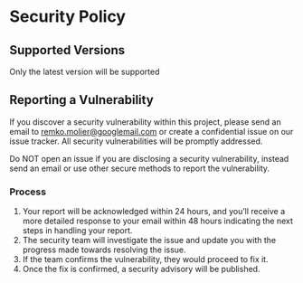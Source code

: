 # Security Policy

## Supported Versions

Only the latest version will be supported

## Reporting a Vulnerability

If you discover a security vulnerability within this project, please send an email to remko.molier@googlemail.com or create a confidential issue on our issue tracker. All security vulnerabilities will be promptly addressed.

Do NOT open an issue if you are disclosing a security vulnerability, instead send an email or use other secure methods to report the vulnerability.

### Process

1. Your report will be acknowledged within 24 hours, and you’ll receive a more detailed response to your email within 48 hours indicating the next steps in handling your report.
2. The security team will investigate the issue and update you with the progress made towards resolving the issue.
3. If the team confirms the vulnerability, they would proceed to fix it.
4. Once the fix is confirmed, a security advisory will be published.
